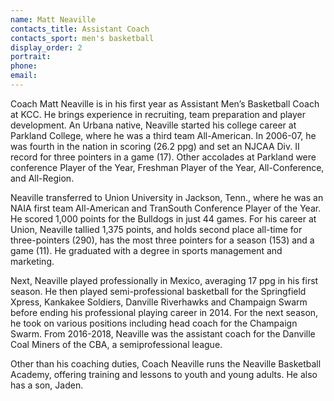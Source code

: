 ```yaml
---
name: Matt Neaville
contacts_title: Assistant Coach
contacts_sport: men's basketball
display_order: 2
portrait:
phone:
email:
---
```


Coach Matt Neaville is in his first year as Assistant Men’s Basketball Coach at KCC. He brings experience in recruiting, team preparation and player development. An Urbana native, Neaville started his college career at Parkland College, where he was a third team All-American. In 2006-07, he was fourth in the nation in scoring (26.2 ppg) and set an NJCAA Div. II record for three pointers in a game (17). Other accolades at Parkland were conference Player of the Year, Freshman Player of the Year, All-Conference, and All-Region.

Neaville transferred to Union University in Jackson, Tenn., where he was an NAIA first team All-American and TranSouth Conference Player of the Year. He scored 1,000 points for the Bulldogs in just 44 games. For his career at Union, Neaville tallied 1,375 points, and holds second place all-time for three-pointers (290), has the most three pointers for a season (153) and a game (11). He graduated with a degree in sports management and marketing.

Next, Neaville played professionally in Mexico, averaging 17 ppg in his first season. He then played semi-professional basketball for the Springfield Xpress, Kankakee Soldiers, Danville Riverhawks and Champaign Swarm before ending his professional playing career in 2014. For the next season, he took on various positions including head coach for the Champaign Swarm. From 2016-2018, Neaville was the assistant coach for the Danville Coal Miners of the CBA, a semiprofessional league.

Other than his coaching duties, Coach Neaville runs the Neaville Basketball Academy, offering training and lessons to youth and young adults. He also has a son, Jaden.
